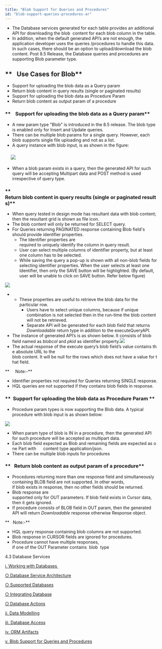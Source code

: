 ```yaml
---
title: "Blob Support for Queries and Procedures"
id: "blob-support-queries-procedures-ar"
---
```


- The Database services generated for each table provides an additional API for downloading the blob  content for each blob column in the table.
- In addition, when the default generated API’s are not enough, the application developer uses the queries /procedures to handle this data. In such cases, there should be an option to upload/download the blob content. Post 8.5 Release, the Database queries and procedures are supporting Blob parameter type.

## **   Use Cases for Blob**

- Support for uploading the blob data as a Query param
- Return blob content in query results (single or paginated results)
- Support for uploading the blob data as Procedure Param
- Return blob content as output param of a procedure

### **    Support for uploading the blob data as a Query param**

- A new param type "Blob" is introduced in the 8.5 release. The blob type is enabled only for Insert and Update queries.
- There can be multiple blob params for a single query. However, each blob supports single file uploading and not as a list.
- A query instance with blob input, is as shown in the figure:

###      ![](/learn/assets/blob.png)

- When a blob param exists in a query, then the generated API for such query will be accepting Multipart data and POST method is used irrespective of query type.

### **   Return blob content in query results (single or paginated results)**

- When query tested in design mode has resultant data with blob content; then the resultant grid is shown as file icon.
- The blob content will only be returned for SELECT query.
- For Queries returning PAGINATED response containing Blob field's should provide identifier properties.
    - The Identifier properties are required to uniquely identify the column in query result.
    - User can select multiple columns of identifier property, but at least one column has to be selected.
    - While saving the query a pop-up is shown with all non-blob fields for selecting identifier properties. When the user selects at least one Identifier, then only the SAVE button will be highlighted. (By default, user will be unable to click on SAVE button. Refer below figure)

![](/learn/assets/save_query1.png)

- - These properties are useful to retrieve the blob data for the particular row.
    - Users have to select unique columns, because if unique combination is not selected then in the run-time the blob content will not be retrieved.
    - Separate API will be generated for each blob field that returns _Downloadable_ return type in addition to the executeQueryAPI.
- The instance of generated API’s is as shown below. It consists of blob field named as _blobcol_ and _pkid_ as identifier property.![](/learn/assets/GeneratedAPIs_Query.png)
- The actual response of the execute query’s blob field’s value contains the absolute URL to the  blob content. It will be null for the rows which does not have a value for that field.

**     Note:-**

- Identifier properties not required for Queries returning SINGLE response.
- HQL queries are ​not​ supported if they contains blob fields in response.

### **  Support for uploading the blob data as Procedure Param **

- Procedure param types is now supporting the Blob data. A typical procedure with blob input is as shown below:

![](/learn/assets/blob_for_procedure-1.png)

- When param type of blob is IN in a procedure, then the generated API for such procedure will be accepted as multipart data.
- Each blob field expected as Blob and remaining fields are expected as one Part with      content type application/json.
- There can be multiple blob inputs for procedures

### **   Return blob content as output param of a procedure**

- Procedures returning more than one response field and simultaneously containing BLOB field are not supported. In other words, if blob exists in response, then no other fields should be returned.
- Blob response are supported only for OUT parameters. If blob field exists in Cursor data, then it gets ignored.
- If procedure consists of BLOB field in OUT param, then the generated API will return _Downloadable_ response otherwise <procedureName>Response object.

**   Note:-**

- HQL query response containing blob columns are not supported.
- Blob response in CURSOR fields are ignored for procedures.
- Procedure cannot have multiple responses, if one of the OUT Parameter contains  blob  type

4.3 Database Services

[i. Working with Databases ](/learn/app-development/services/db-services/#working-with-db)

[○ Database Service Architecture](#database-architecture)

[○ Supported Databases](#supported-databases)

[○ Integrating Database](#integrating-database)

[○ Database Actions](#database-actions)

[ii. Data Modelling](/learn/services/db-services/data-modelling/)

[iii. Database Access](/learn/app-development/services/database-access/)

[iv. ORM Artifacts](/learn/app-development/services/db-services/orm-artifacts/)

[v. Blob Support for Queries and Procedures](/learn/app-development/services/database-services/blob-support-queries-procedures/)
